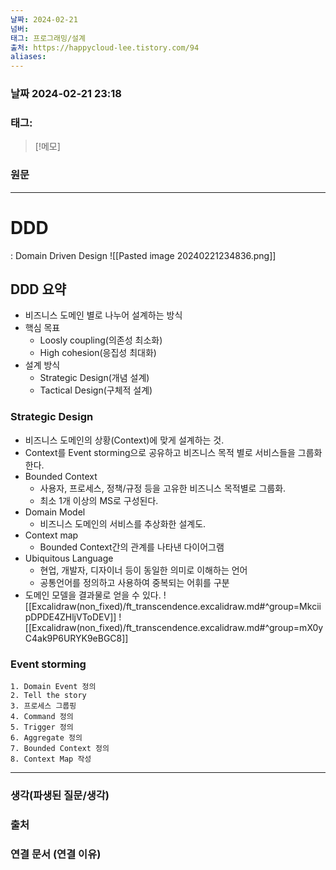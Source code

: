 ```yaml
---
날짜: 2024-02-21
넘버: 
태그: 프로그래밍/설계
출처: https://happycloud-lee.tistory.com/94
aliases:
---
```

### 날짜  2024-02-21 23:18

### 태그:

>[!메모]
>

### 원문
---
# DDD
: Domain Driven Design
![[Pasted image 20240221234836.png]]
## DDD 요약
- 비즈니스 도메인 별로 나누어 설계하는 방식
- 핵심 목표
	- Loosly coupling(의존성 최소화)
	- High cohesion(응집성 최대화)
- 설계 방식
	- Strategic Design(개념 설계)
	- Tactical Design(구체적 설계)
### Strategic Design
- 비즈니스 도메인의 상황(Context)에 맞게 설계하는 것.
- Context를 Event storming으로 공유하고 비즈니스 목적 별로 서비스들을 그룹화한다.
- Bounded Context
	- 사용자, 프로세스, 정책/규정 등을 고유한 비즈니스 목적별로 그룹화.
	- 최소 1개 이상의 MS로 구성된다.
- Domain Model
	- 비즈니스 도메인의 서비스를 추상화한 설계도.
- Context map
	- Bounded Context간의 관계를 나타낸 다이어그램
- Ubiquitous Language
	- 현업, 개발자, 디자이너 등이 동일한 의미로 이해하는 언어
	- 공통언어를 정의하고 사용하여 중복되는 어휘를 구분
- 도메인 모델을 결과물로 얻을 수 있다.
![[Excalidraw(non_fixed)/ft_transcendence.excalidraw.md#^group=MkciipDPDE4ZHljVToDEV]]
![[Excalidraw(non_fixed)/ft_transcendence.excalidraw.md#^group=mX0yC4ak9P6URYK9eBGC8]]
### Event storming
```
1. Domain Event 정의
2. Tell the story
3. 프로세스 그룹핑
4. Command 정의
5. Trigger 정의
6. Aggregate 정의
7. Bounded Context 정의
8. Context Map 작성
```



---
### 생각(파생된 질문/생각)

### 출처

### 연결 문서 (연결 이유)
